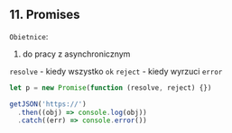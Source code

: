 ## 11. Promises

`Obietnice`:

1. do pracy z asynchronicznym

`resolve` - kiedy wszystko `ok`
`reject` - kiedy wyrzuci `error`

```js
let p = new Promise(function (resolve, reject) {})

getJSON('https://')
  .then((obj) => console.log(obj))
  .catch((err) => console.error())
```
